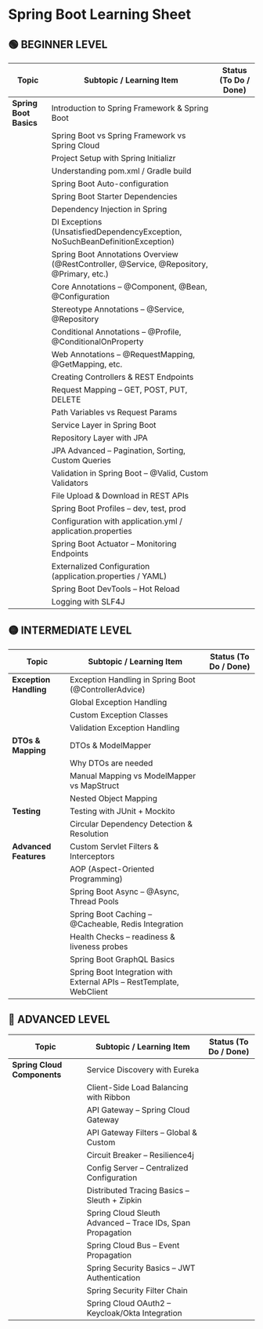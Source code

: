 # Spring Boot Learning Sheet

## 🟢 BEGINNER LEVEL 

| Topic | Subtopic / Learning Item | Status (To Do / Done) |
|-------|---------------------------|------------------------|
| **Spring Boot Basics** | Introduction to Spring Framework & Spring Boot | |
|  | Spring Boot vs Spring Framework vs Spring Cloud | |
|  | Project Setup with Spring Initializr | |
|  | Understanding pom.xml / Gradle build | |
|  | Spring Boot Auto-configuration | |
|  | Spring Boot Starter Dependencies | |
|  | Dependency Injection in Spring | |
|  | DI Exceptions (UnsatisfiedDependencyException, NoSuchBeanDefinitionException) | |
|  | Spring Boot Annotations Overview (@RestController, @Service, @Repository, @Primary, etc.) | |
|  | Core Annotations – @Component, @Bean, @Configuration | |
|  | Stereotype Annotations – @Service, @Repository | |
|  | Conditional Annotations – @Profile, @ConditionalOnProperty | |
|  | Web Annotations – @RequestMapping, @GetMapping, etc. | |
|  | Creating Controllers & REST Endpoints | |
|  | Request Mapping – GET, POST, PUT, DELETE | |
|  | Path Variables vs Request Params | |
|  | Service Layer in Spring Boot | |
|  | Repository Layer with JPA | |
|  | JPA Advanced – Pagination, Sorting, Custom Queries | |
|  | Validation in Spring Boot – @Valid, Custom Validators | |
|  | File Upload & Download in REST APIs | |
|  | Spring Boot Profiles – dev, test, prod | |
|  | Configuration with application.yml / application.properties | |
|  | Spring Boot Actuator – Monitoring Endpoints | |
|  | Externalized Configuration (application.properties / YAML) | |
|  | Spring Boot DevTools – Hot Reload | |
|  | Logging with SLF4J | |

## 🟡 INTERMEDIATE LEVEL 

| Topic | Subtopic / Learning Item | Status (To Do / Done) |
|-------|---------------------------|------------------------|
| **Exception Handling** | Exception Handling in Spring Boot (@ControllerAdvice) | |
|  | Global Exception Handling | |
|  | Custom Exception Classes | |
|  | Validation Exception Handling | |
| **DTOs & Mapping** | DTOs & ModelMapper | |
|  | Why DTOs are needed | |
|  | Manual Mapping vs ModelMapper vs MapStruct | |
|  | Nested Object Mapping | |
| **Testing** | Testing with JUnit + Mockito | |
|  | Circular Dependency Detection & Resolution | |
| **Advanced Features** | Custom Servlet Filters & Interceptors | |
|  | AOP (Aspect-Oriented Programming) | |
|  | Spring Boot Async – @Async, Thread Pools | |
|  | Spring Boot Caching – @Cacheable, Redis Integration | |
|  | Health Checks – readiness & liveness probes | |
|  | Spring Boot GraphQL Basics | |
|  | Spring Boot Integration with External APIs – RestTemplate, WebClient | |

## 🔴 ADVANCED LEVEL 

| Topic | Subtopic / Learning Item | Status (To Do / Done) |
|-------|---------------------------|------------------------|
| **Spring Cloud Components** | Service Discovery with Eureka | |
|  | Client-Side Load Balancing with Ribbon | |
|  | API Gateway – Spring Cloud Gateway | |
|  | API Gateway Filters – Global & Custom | |
|  | Circuit Breaker – Resilience4j | |
|  | Config Server – Centralized Configuration | |
|  | Distributed Tracing Basics – Sleuth + Zipkin | |
|  | Spring Cloud Sleuth Advanced – Trace IDs, Span Propagation | |
|  | Spring Cloud Bus – Event Propagation | |
|  | Spring Security Basics – JWT Authentication | |
|  | Spring Security Filter Chain | |
|  | Spring Cloud OAuth2 – Keycloak/Okta Integration | |
